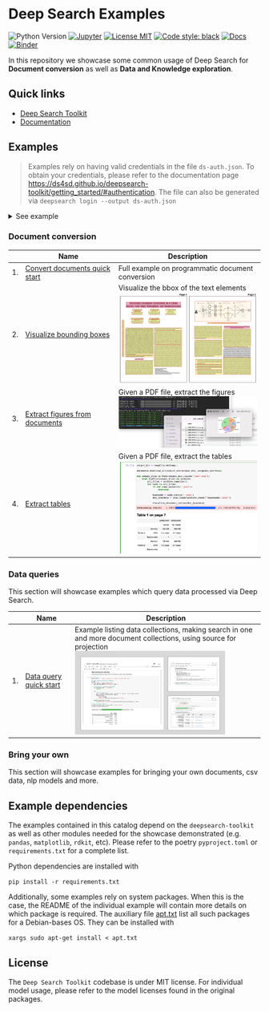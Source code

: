# Deep Search Examples

![Python Version](https://img.shields.io/badge/python-3.8%20%7C%203.9%20%7C%203.10-blue)
[![Jupyter](https://img.shields.io/static/v1?label=jupyter&message=py&color=orange&logo=jupyter)](https://mybinder.org/v2/gh/DS4SD/deepsearch-examples/main)
[![License MIT](https://img.shields.io/github/license/ds4sd/deepsearch-toolkit)](https://opensource.org/licenses/MIT)
[![Code style: black](https://img.shields.io/badge/code%20style-black-000000.svg)](https://github.com/psf/black)
[![Docs](https://img.shields.io/badge/website-live-brightgreen)](https://ds4sd.github.io/deepsearch-toolkit/)
[![Binder](https://mybinder.org/badge_logo.svg)](https://mybinder.org/v2/gh/DS4SD/deepsearch-examples/main)


In this repository we showcase some common usage of Deep Search
for **Document conversion** as well as **Data and Knowledge exploration**. 


## Quick links

- [Deep Search Toolkit](https://github.com/ds4sd/deepsearch-toolkit)
- [Documentation](https://ds4sd.github.io/deepsearch-toolkit/)


## Examples

> Examples rely on having valid credentials in the file `ds-auth.json`.
> To obtain your credentials, please refer to the documentation page https://ds4sd.github.io/deepsearch-toolkit/getting_started/#authentication.
> The file can also be generated via `deepsearch login --output ds-auth.json`

<details>
  <summary>See example</summary>

```json
{
    "host": "https://deepsearch-experience.res.ibm.com",
    "auth": {
        "username": "FILL ME",
        "api_key": "FILL ME"
    },
    "verify_ssl": true
}
```

</details>


### Document conversion

|    | Name              | Description |
| -- | ----------------- | ----------- |
| 1. | [Convert documents quick start](./examples/document_conversion_quick_start/) | Full example on programmatic document conversion |
| 2. | [Visualize bounding boxes](./examples/document_conversion_visualize_bbox/) | Visualize the bbox of the text elements <br /> <img src="./.readme_resources/visualize_bbox.png" width="300px" /> |
| 3. | [Extract figures from documents](./examples/document_conversion_extract_figures/) | Given a PDF file, extract the figures <br /> <img src=".readme_resources/extract_figures.png" width="300px" /> |
| 4. | [Extract tables](./examples/document_conversion_extract_tables/) | Given a PDF file, extract the tables <br /> <img src=".readme_resources/extract_tables.png" width="300px" /> |


### Data queries

This section will showcase examples which query data processed via Deep Search.

|    | Name              | Description |
| -- | ----------------- | ----------- |
| 1. | [Data query quick start](./examples/data_query_quick_start/) | Example listing data collections, making search in one and more document collections, using source for projection <br /> <img src=".readme_resources/data_query_quick_start.png" width="300px" /> |


### Bring your own

This section will showcase examples for bringing your own documents, csv data, nlp models and more.



## Example dependencies

The examples contained in this catalog depend on the `deepsearch-toolkit` as well as
other modules needed for the showcase demonstrated (e.g. `pandas`, `matplotlib`, `rdkit`, etc).
Please refer to the poetry `pyproject.toml` or  `requirements.txt` for a complete list.

Python dependencies are installed with

```console
pip install -r requirements.txt
```

Additionally, some examples rely on system packages. When this is the case, the README of the individual
example will contain more details on which package is required.
The auxiliary file [apt.txt](./apt.txt) list all such packages for a Debian-bases OS. They can be installed with

```console
xargs sudo apt-get install < apt.txt
```


## License

The `Deep Search Toolkit` codebase is under MIT license.
For individual model usage, please refer to the model licenses found in the original packages.
